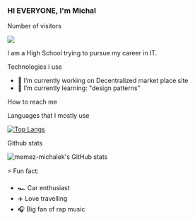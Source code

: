 ### HI EVERYONE, I'm  Michal

Number of visitors

![](https://profile-counter.glitch.me/memez-michalek/count.svg)

I am a High School trying to pursue my career in IT. 

Technologies i use




- 🔭 I’m currently working on Decentralized market place site
- 🌱 I’m currently learning: "design patterns"


How to reach me



Languages that I mostly use

[![Top Langs](https://github-readme-stats.vercel.app/api/top-langs/?username=memez-michalek&layout=compact)](https://github.com/anuraghazra/github-readme-stats)

Github stats

![memez-michalek's GitHub stats](https://github-readme-stats.vercel.app/api?username=memez-michalek&show_icons=true&theme=dark)

⚡ Fun fact: 
 - 🏎️ Car enthusiast
 - ✈️ Love travelling
 - 🎧 Big fan of rap music



<!--
**memez-michalek/memez-michalek** is a ✨ _special_ ✨ repository because its `README.md` (this file) appears on your GitHub profile.

Here are some ideas to get you started:

- 🔭 I’m currently working on ...
- 🌱 I’m currently learning ...
- 👯 I’m looking to collaborate on ...
- 🤔 I’m looking for help with ...
- 💬 Ask me about ...
- 📫 How to reach me: ...
- 😄 Pronouns: ...
- ⚡ Fun fact: ...
-->
